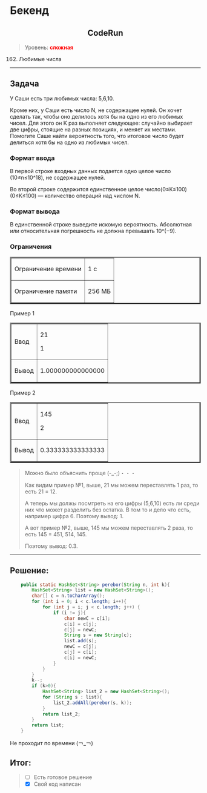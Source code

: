 # Бекенд

<div align="center"><h2> CodeRun </h2></div>

>Уровень: <font color="red">**сложная**</font>

162. Любимые числа

___

Задача
--------

У Саши есть три любимых числа: 5,6,10.

Кроме них, у Саши есть число N, не содержащее нулей. Он хочет сделать так, чтобы оно делилось хотя бы на одно из его любимых чисел. Для этого он
K раз выполняет следующее: случайно выбирает две цифры, стоящие на разных позициях, и меняет их местами.
Помогите Саше найти вероятность того, что итоговое число будет делиться хотя бы на одно из любимых чисел.

### Формат ввода
В первой строке входных данных подается одно целое число (10≤n≤10^18), не содержащее нулей.

Во второй строке содержится единственное целое число(0≤K≤100)(0≤K≤100) — количество операций над числом N.

### Формат вывода
В единственной строке выведите искомую вероятность. Абсолютная или относительная погрешность не должна превышать 10^(−9).

### Ограничения

<table border="3">
<tr>
<td>

Ограничение времени

</td><td>

1 с

</td></tr>
<td>

Ограничение памяти

</td><td>

256 МБ

</td></tr>
</table>

Пример 1
<table border="3">
<tr>
<td>

Ввод

</td><td>

21

1

</td></tr>
<td>

Вывод

</td><td>

1.000000000000000

</td></tr>
</table>

Пример 2
<table border="3">
<tr>
<td>

Ввод

</td><td>

145

2

</td></tr>
<td>

Вывод

</td><td>

0.333333333333333

</td></tr>
</table>

>Можно было объяснить проще (-_-;)・・・
>
>Как видим пример №1, выше, 21 мы можем переставлять 1 раз, то есть 21 = 12.
>
>А теперь мы должы посмтреть на его цифры (5,6,10) есть ли среди них что может разделить без остатка. 
>В том то и дело что есть, например цифра 6. Поэтому вывод: 1.
>
>А вот пример №2, выше, 145 мы можем переставлять 2 раза, то есть 145 = 451, 514, 145.
>
>Поэтому вывод: 0.3. 

___
Решение:
--------

~~~Java
    public static HashSet<String> perebor(String n, int k){
        HashSet<String> list = new HashSet<String>();
        char[] c = n.toCharArray();
        for (int i = 0; i < c.length; i++){
            for (int j = i; j < c.length; j++) {
                if (i != j){
                    char newC = c[i];
                    c[i] = c[j];
                    c[j] = newC;
                    String s = new String(c);
                    list.add(s);
                    newC = c[j];
                    c[j] = c[i];
                    c[i] = newC;
                }
            }
        }
        k--;
        if (k>0){
            HashSet<String> list_2 = new HashSet<String>();
            for (String s : list){
                list_2.addAll(perebor(s, k));
            }
            return list_2;
        }
        return list;
    }
~~~

Не проходит по времени (￢_￢)


Итог: 
--------

>- [ ] Есть готовое решение 
>- [X] Свой код написан 
